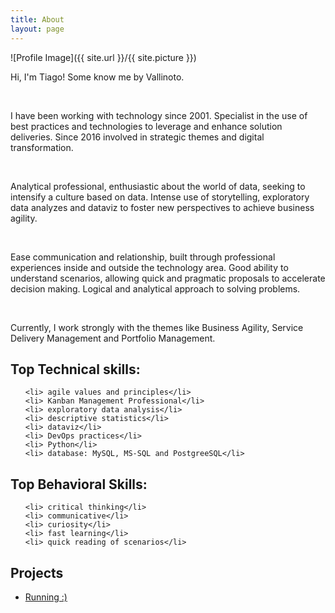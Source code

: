 ```yaml
---
title: About
layout: page
---
```

![Profile Image]({{ site.url }}/{{ site.picture }})


<p>Hi, I'm Tiago! Some know me by Vallinoto.</p>
<br>
<p>I have been working with technology since 2001. Specialist in the use of best practices and technologies to leverage and enhance solution deliveries. Since 2016 involved in strategic themes and digital transformation.</p>
<br>
<p>Analytical professional, enthusiastic about the world of data, seeking to intensify a culture based on data. Intense use of storytelling, exploratory data analyzes and dataviz to foster new perspectives to achieve business agility.</p>
<br>
<p>Ease communication and relationship, built through professional experiences inside and outside the technology area. Good ability to understand scenarios, allowing quick and pragmatic proposals to accelerate decision making. Logical and analytical approach to solving problems.</p>
<br>
<p>Currently, I work strongly with the themes like Business Agility, Service Delivery Management and Portfolio Management.</p>

<h2>Top Technical skills:</h2>
<ul class="skill-list">

	<li> agile values ​​and principles</li>
	<li> Kanban Management Professional</li>
	<li> exploratory data analysis</li>
	<li> descriptive statistics</li>
	<li> dataviz</li>
	<li> DevOps practices</li>
	<li> Python</li>
	<li> database: MySQL, MS-SQL and PostgreeSQL</li>
</ul>
<h2>Top Behavioral Skills:</h2>
<ul class="skill-list">

	<li> critical thinking</li>
	<li> communicative</li>
	<li> curiosity</li>
	<li> fast learning</li>
	<li> quick reading of scenarios</li> 
</ul>

<h2>Projects</h2>

<ul>
	<li><a href="#">Running :) </a></li>

</ul>
